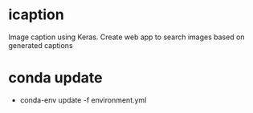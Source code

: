 # icaption
Image caption using Keras. Create web app to search images based on generated captions

# conda update
- conda-env  update -f environment.yml
